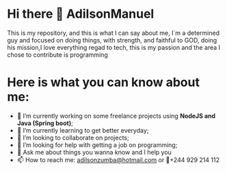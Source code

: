 # Hi there 👋 **AdilsonManuel** 
This is my repository, and this is what I can say about me,  I´m a determined guy and focused on doing things, with strength, and faithful to GOD, doing his mission,I love everything regad to tech, this is my passion and the area I chose to contribute is programming    

# **Here is what you can know about me:**

- 🔭 I’m currently working on some freelance projects using **NodeJS and Java (Spring boot)**;
- 🌱 I’m currently learning to get better everyday;
- 👯 I’m looking to collaborate on projects;
- 🤔 I’m looking for help with getting a job on programming;
- 💬 Ask me about things you wanna know and I help you
- 📫 How to reach me: adilsonzumba@hotmail.com or 📱+244 929 214 112

